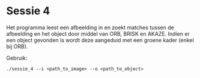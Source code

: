 # Sessie 4

Het programma leest een afbeelding in en zoekt matches tussen de afbeelding en het object door middel van ORB, BRISK en AKAZE.
Indien er een object gevonden is wordt deze aangeduid met een groene kader (enkel bij ORB).


Gebruik:
```
./sessie_4 --i <path_to_image> --o <path_to_object>
```
